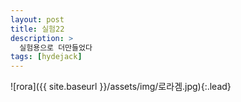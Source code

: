 ```yaml
---
layout: post
title: 실험22
description: >
  실험용으로 더만들었다
tags: [hydejack]
---
```

![rora]({{ site.baseurl }}/assets/img/로라겜.jpg){:.lead}
